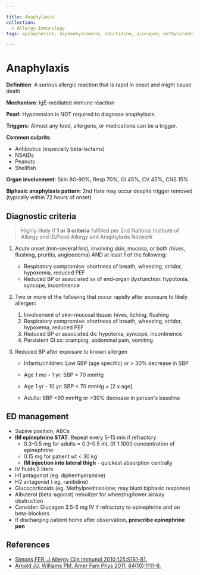 ```yaml
---

title: Anaphylaxis
collection:
  - Allergy-Immunology
tags: epinepherine, diphenhydramine, ranitidine, glucagon, methylprednisolone

---
```


# Anaphylaxis

**Definition**: A serious allergic reaction that is rapid in onset and might cause death

**Mechanism**: IgE-mediated immune reaction

**Pearl**: Hypotension is NOT required to diagnose anaphylaxis.

**Triggers**: Almost any food, allergens, or medications can be a trigger.

**Common culprits**:

-   Antibiotics (especially beta-lactams)
-   NSAIDs
-   Peanuts
-   Shellfish

**Organ involvement**: Skin 80-90%, Resp 70%, GI 45%, CV 45%, CNS 15%

**Biphasic anaphylaxis pattern**: 2nd flare may occur despite trigger removed (typically within 72 hours of onset)

## Diagnostic criteria


> Highly likely if **1 or 3 criteria** fulfilled per 2nd National Institute of Allergy and ID/Food Allergy and Anaphylaxis Network

1.  Acute onset (min-several hrs), involving skin, mucosa, or both (hives, flushing, pruritis, angioedema) AND at least 1 of the following:
    -   Respiratory compromise: shortness of breath, wheezing, stridor, hypoxemia, reduced PEF
    -   Reduced BP or associated sx of end-organ dysfunction: hypotonia, syncope, incontinence

2.  Two or more of the following that occur rapidly after exposure to likely allergen:
    1.  Involvement of skin-mucosal tissue: hives, itching, flushing
    2.  Respiratory compromise: shortness of breath, wheezing, stridor, hypoxema, reduced PEF
    3.  Reduced BP or associated dx: hypotonia, syncope, incontinence
    4.  Persistent GI sx: cramping, abdominal pain, vomiting

3.  Reduced BP after exposure to known allergen
    -   Infants/children: Low SBP (age specific) or &gt; 30% decrease in SBP

      - Age 1 mo - 1 yr: SBP &lt; 70 mmHg
      - Age 1 yr - 10 yr: SBP &lt; 70 mmHg + [2 x age]

    -   Adults: SBP &lt;90 mmHg or &gt;30% decrease in person's baseline

## ED management

-   Supine position, ABCs
-   **IM <span class="drug">epinephrine</span> STAT**. Repeat every 5-15 min if refractory
    -   0.3-0.5 mg for adults = 0.3-0.5 mL 0f 1:1000 concentration of epinephrine
    -   0.15 mg for patient wt &lt; 30 kg
    -   **IM injection into lateral thigh** - quickest absorption centrally
-   IV fluids 2 liters
-   H1 antagonist (eg. <span class="drug">diphenhydramine</span>)
-   H2 antagonist ( eg. <span class="drug">ranitidine</span>)
-   Glucocorticoids (eg. <span class="drug">Methylprednisolone</span>; may blunt biphasic response)
-   <span class="drug">Albuterol</span> (beta-agonist) nebulizer for wheezing/lower airway obstruction
-   Consider: <span class="drug">Glucagon</span> 3.5-5 mg IV if refractory to epinephrine and on beta-blockers
-   If discharging patient home after observation, **prescribe <span class="drug">epinephrine pen</span>**

## References

-   [Simons FER. J Allergy Clin Immunol 2010;125:S161-81.](http://www.ncbi.nlm.nih.gov/pubmed/20176258)
-   [Arnold JJ, Williams PM. Amer Fam Phys 2011; 84(10):1111-8.](http://www.ncbi.nlm.nih.gov/pubmed/22085665)
